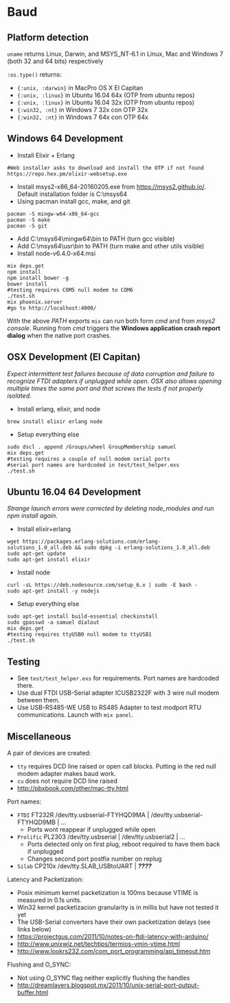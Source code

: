 # Baud

## Platform detection

`uname` returns Linux, Darwin, and MSYS_NT-6.1
in Linux, Mac and Windows 7 (both 32 and 64 bits) respectively

`:os.type()` returns:

- `{:unix, :darwin}` in MacPro OS X El Capitan
- `{:unix, :linux}` in Ubuntu 16.04 64x (OTP from ubuntu repos)
- `{:unix, :linux}` in Ubuntu 16.04 32x (OTP from ubuntu repos)
- `{:win32, :nt}` in Windows 7 32x con OTP 32x
- `{:win32, :nt}` in Windows 7 64x con OTP 64x

## Windows 64 Development

- Install Elixir + Erlang
```shell
#Web installer asks to download and install the OTP if not found
https://repo.hex.pm/elixir-websetup.exe
```
- Install msys2-x86_64-20160205.exe from https://msys2.github.io/. Default installation folder is C:\msys64
- Using pacman install gcc, make, and git
```shell
pacman -S mingw-w64-x86_64-gcc
pacman -S make
pacman -S git
```
- Add C:\msys64\mingw64\bin to PATH (turn gcc visible)
- Add C:\msys64\usr\bin to PATH (turn make and other utils visible)
- Install node-v6.4.0-x64.msi
```shell
mix deps.get
npm install
npm install bower -g
bower install
#testing requires COM5 null modem to COM6
./test.sh
mix phoenix.server
#go to http://localhost:4000/
```

With the above *PATH* exports `mix` can run both form *cmd* and from *msys2 console*. Running from *cmd* triggers the **Windows application crash report dialog** when the native port crashes.

## OSX Development (El Capitan)

*Expect intermittent test failures because of data corruption and failure to recognize FTDI adapters if unplugged while open. OSX also allows opening multiple times the same port and that screws the tests if not properly isolated.*

- Install erlang, elixir, and node
```shell
brew install elixir erlang node
```
- Setup everything else
```shell
sudo dscl . append /Groups/wheel GroupMembership samuel
mix deps.get
#testing requires a couple of null modem serial ports
#serial port names are hardcoded in test/test_helper.exs
./test.sh
```

## Ubuntu 16.04 64 Development

*Strange launch errors were corrected by deleting node_modules and run npm install again.*

- Install elixir+erlang
```shell
wget https://packages.erlang-solutions.com/erlang-solutions_1.0_all.deb && sudo dpkg -i erlang-solutions_1.0_all.deb
sudo apt-get update
sudo apt-get install elixir
```
- Install node
```shell
curl -sL https://deb.nodesource.com/setup_6.x | sudo -E bash -
sudo apt-get install -y nodejs
```
- Setup everything else
```shell
sudo apt-get install build-essential checkinstall
sudo gpasswd -a samuel dialout
mix deps.get
#testing requires ttyUSB0 null modem to ttyUSB1
./test.sh
```

## Testing

- See `test/test_helper.exs` for requirements. Port names are hardcoded there.
- Use dual FTDI USB-Serial adapter ICUSB2322F with 3 wire null modem between them.
- Use USB-RS485-WE USB to RS485 Adapter to test modport RTU communications. Launch with `mix panel`.

## Miscellaneous

A pair of devices are created:
  - `tty` requires DCD line raised or open call blocks.
  Putting in the red null modem adapter makes baud work.
  - `cu` does not require DCD line raised
  - http://pbxbook.com/other/mac-tty.html

Port names:
- `FTDI` FT232R /dev/tty.usbserial-FTYHQD9MA | /dev/tty.usbserial-FTYHQD9MB | ...
  - Ports wont reappear if unplugged while open
- `Prolific` PL2303 /dev/tty.usbserial | /dev/tty.usbserial2 | ...
  - Ports detected only on first plug, reboot required to have them back if unplugged
  - Changes second port postfix number on replug
- `Silab` CP210x /dev/tty.SLAB_USBtoUART | ***????***

Latency and Packetization:
- Posix minimum kernel packetization is 100ms because VTIME is measured in 0.1s units.
- Win32 kernel packetizacion granularity is in millis but have not tested it yet
- The USB-Serial converters have their own packetization delays (see links below)
- https://projectgus.com/2011/10/notes-on-ftdi-latency-with-arduino/
- http://www.unixwiz.net/techtips/termios-vmin-vtime.html
- http://www.lookrs232.com/com_port_programming/api_timeout.htm

Flushing and O_SYNC:
- Not using O_SYNC flag neither explicitly flushing the handles
- http://dreamlayers.blogspot.mx/2011/10/unix-serial-port-output-buffer.html
